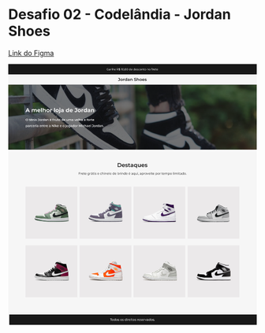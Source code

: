 # Desafio 02 - Codelândia - Jordan Shoes

[Link do Figma](https://www.figma.com/file/Yb9IBH56g7T1hdIyZ3BMNO/Codel%C3%A2ndia-Desafios?node-id=1883%3A2)

![](/public/images/Shop%20-%20Home.png)
